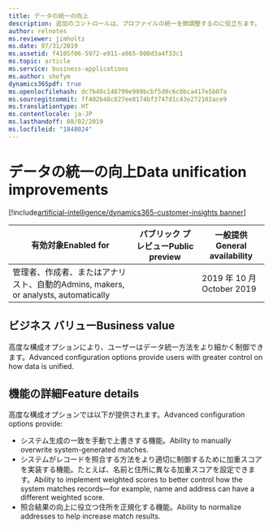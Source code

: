 ```yaml
---
title: データの統一の向上
description: 追加のコントロールは、プロファイルの統一を微調整するのに役立ちます。
author: relnotes
ms.reviewer: jimholtz
ms.date: 07/31/2019
ms.assetid: f4105f06-5972-e911-a965-000d3a4f33c1
ms.topic: article
ms.service: business-applications
ms.author: shefym
dynamics365pdf: true
ms.openlocfilehash: dc7b40c148799e999bcbf5d0c6c0bca417e5b07a
ms.sourcegitcommit: ff402b48c827ee8174bf3747d1c43e272102ace9
ms.translationtype: HT
ms.contentlocale: ja-JP
ms.lasthandoff: 08/02/2019
ms.locfileid: "1848024"
---
```

# <a name="data-unification-improvements"></a><span data-ttu-id="99adc-103">データの統一の向上</span><span class="sxs-lookup"><span data-stu-id="99adc-103">Data unification improvements</span></span>
[!include[artificial-intelligence/dynamics365-customer-insights banner](../includes/artificial-intelligence/dynamics365-customer-insights.md)]

| <span data-ttu-id="99adc-104">有効対象</span><span class="sxs-lookup"><span data-stu-id="99adc-104">Enabled for</span></span>    |  <span data-ttu-id="99adc-105">パブリック プレビュー</span><span class="sxs-lookup"><span data-stu-id="99adc-105">Public preview</span></span> | <span data-ttu-id="99adc-106">一般提供</span><span class="sxs-lookup"><span data-stu-id="99adc-106">General availability</span></span> | 
| ---------- | ---------- |---------- |
|<span data-ttu-id="99adc-107">管理者、作成者、またはアナリスト、自動的</span><span class="sxs-lookup"><span data-stu-id="99adc-107">Admins, makers, or analysts, automatically</span></span>|| <span data-ttu-id="99adc-108">2019 年 10 月</span><span class="sxs-lookup"><span data-stu-id="99adc-108">October 2019</span></span>|


## <a name="business-value"></a><span data-ttu-id="99adc-109">ビジネス バリュー</span><span class="sxs-lookup"><span data-stu-id="99adc-109">Business value</span></span>
<!-- bv start -->
<span data-ttu-id="99adc-110">高度な構成オプションにより、ユーザーはデータ統一方法をより細かく制御できます。</span><span class="sxs-lookup"><span data-stu-id="99adc-110">Advanced configuration options provide users with greater control on how data is unified.</span></span>

<!-- bv end -->



## <a name="feature-details"></a><span data-ttu-id="99adc-111">機能の詳細</span><span class="sxs-lookup"><span data-stu-id="99adc-111">Feature details</span></span>
<!--feature detail start -->
<span data-ttu-id="99adc-112">高度な構成オプションでは以下が提供されます。</span><span class="sxs-lookup"><span data-stu-id="99adc-112">Advanced configuration options provide:</span></span>

- <span data-ttu-id="99adc-113">システム生成の一致を手動で上書きする機能。</span><span class="sxs-lookup"><span data-stu-id="99adc-113">Ability to manually overwrite system-generated matches.</span></span> 
- <span data-ttu-id="99adc-114">システムがレコードを照合する方法をより適切に制御するために加重スコアを実装する機能。たとえば、名前と住所に異なる加重スコアを設定できます。</span><span class="sxs-lookup"><span data-stu-id="99adc-114">Ability to implement weighted scores to better control how the system matches records—for example, name and address can have a different weighted score.</span></span>
- <span data-ttu-id="99adc-115">照合結果の向上に役立つ住所を正規化する機能。</span><span class="sxs-lookup"><span data-stu-id="99adc-115">Ability to normalize addresses to help increase match results.</span></span>
<!--feature detail end -->











